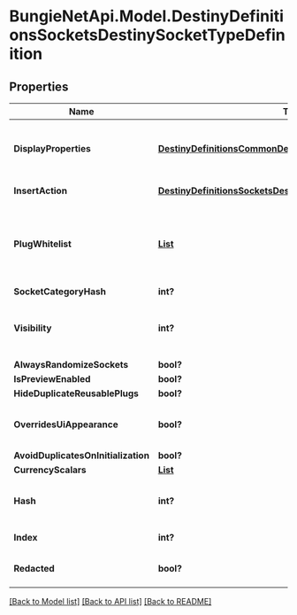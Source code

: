 # BungieNetApi.Model.DestinyDefinitionsSocketsDestinySocketTypeDefinition
## Properties

Name | Type | Description | Notes
------------ | ------------- | ------------- | -------------
**DisplayProperties** | [**DestinyDefinitionsCommonDestinyDisplayPropertiesDefinition**](DestinyDefinitionsCommonDestinyDisplayPropertiesDefinition.md) | There are fields for this display data, but they appear to be unpopulated as of now. I am not sure where in the UI these would show if they even were populated, but I will continue to return this data in case it becomes useful. | [optional] 
**InsertAction** | [**DestinyDefinitionsSocketsDestinyInsertPlugActionDefinition**](DestinyDefinitionsSocketsDestinyInsertPlugActionDefinition.md) | Defines what happens when a plug is inserted into sockets of this type. | [optional] 
**PlugWhitelist** | [**List<DestinyDefinitionsSocketsDestinyPlugWhitelistEntryDefinition>**](DestinyDefinitionsSocketsDestinyPlugWhitelistEntryDefinition.md) | A list of Plug \&quot;Categories\&quot; that are allowed to be plugged into sockets of this type.  These should be compared against a given plug item&#39;s DestinyInventoryItemDefinition.plug.plugCategoryHash, which indicates the plug item&#39;s category.  If the plug&#39;s category matches any whitelisted plug, or if the whitelist is empty, it is allowed to be inserted. | [optional] 
**SocketCategoryHash** | **int?** |  | [optional] 
**Visibility** | **int?** | Sometimes a socket isn&#39;t visible. These are some of the conditions under which sockets of this type are not visible. Unfortunately, the truth of visibility is much, much more complex. Best to rely on the live data for whether the socket is visible and enabled. | [optional] 
**AlwaysRandomizeSockets** | **bool?** |  | [optional] 
**IsPreviewEnabled** | **bool?** |  | [optional] 
**HideDuplicateReusablePlugs** | **bool?** |  | [optional] 
**OverridesUiAppearance** | **bool?** | This property indicates if the socket type determines whether Emblem icons and nameplates should be overridden by the inserted plug item&#39;s icon and nameplate. | [optional] 
**AvoidDuplicatesOnInitialization** | **bool?** |  | [optional] 
**CurrencyScalars** | [**List<DestinyDefinitionsSocketsDestinySocketTypeScalarMaterialRequirementEntry>**](DestinyDefinitionsSocketsDestinySocketTypeScalarMaterialRequirementEntry.md) |  | [optional] 
**Hash** | **int?** | The unique identifier for this entity. Guaranteed to be unique for the type of entity, but not globally.  When entities refer to each other in Destiny content, it is this hash that they are referring to. | [optional] 
**Index** | **int?** | The index of the entity as it was found in the investment tables. | [optional] 
**Redacted** | **bool?** | If this is true, then there is an entity with this identifier/type combination, but BNet is not yet allowed to show it. Sorry! | [optional] 

[[Back to Model list]](../README.md#documentation-for-models) [[Back to API list]](../README.md#documentation-for-api-endpoints) [[Back to README]](../README.md)

